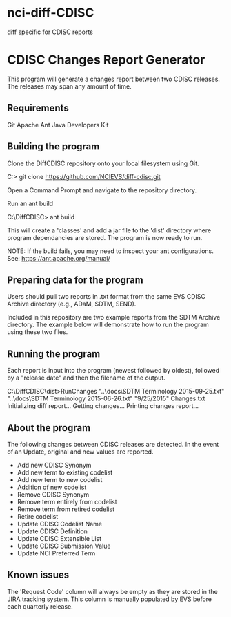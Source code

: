 # nci-diff-CDISC
diff specific for CDISC reports

CDISC Changes Report Generator
==============================

This program will generate a changes report between two CDISC releases.
The releases may span any amount of time.

Requirements
------------
Git
Apache Ant
Java Developers Kit

Building the program
--------------------

Clone the DiffCDISC repository onto your local filesystem using Git.

C:\> git clone https://github.com/NCIEVS/diff-cdisc.git

Open a Command Prompt and navigate to the repository directory.

Run an ant build

C:\DiffCDISC> ant build

This will create a 'classes' and add a jar file to the 'dist' directory 
where program dependancies are stored.  The program is now ready to run.

NOTE: If the build fails, you may need to inspect your ant configurations.
See: https://ant.apache.org/manual/

Preparing data for the program
------------------------------

Users should pull two reports in .txt format from the same EVS CDISC
Archive directory (e.g., ADaM, SDTM, SEND).

Included in this repository are two example reports from the SDTM Archive
directory.  The example below will demonstrate how to run the program
using these two files.

Running the program
-------------------

Each report is input into the program (newest followed by oldest),
followed by a "release date" and then the filename of the output.

C:\DiffCDISC\dist>RunChanges "..\docs\SDTM Terminology 2015-09-25.txt" "..\docs\SDTM Terminology 2015-06-26.txt" "9/25/2015" Changes.txt
Initializing diff report...
Getting changes...
Printing changes report...

About the program
-----------------

The following changes between CDISC releases are detected.  In the event 
of an Update, original and new values are reported.

- Add new CDISC Synonym
- Add new term to existing codelist
- Add new term to new codelist
- Addition of new codelist
- Remove CDISC Synonym
- Remove term entirely from codelist
- Remove term from retired codelist
- Retire codelist
- Update CDISC Codelist Name
- Update CDISC Definition
- Update CDISC Extensible List
- Update CDISC Submission Value
- Update NCI Preferred Term

Known issues
------------

The 'Request Code' column will always be empty as they are stored in the
JIRA tracking system.  This column is manually populated by EVS before
each quarterly release.
